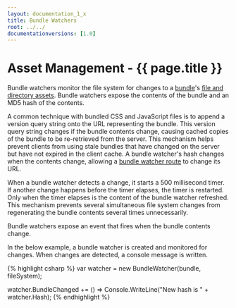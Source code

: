 ```yaml
---
layout: documentation_1_x
title: Bundle Watchers
root: ../../
documentationversions: [1.0]
---
```

Asset Management - {{ page.title }}
=
Bundle watchers monitor the file system for changes to a [bundle](bundles.html)'s [file and directory assets](assets.html). Bundle watchers expose the contents of the bundle and an MD5 hash of the contents.

A common technique with bundled CSS and JavaScript files is to append a version query string onto the URL representing the bundle. This version query string changes if the bundle contents change, causing cached copies of the bundle to be re-retrieved from the server. This mechanism helps prevent clients from using stale bundles that have changed on the server but have not expired in the client cache. A bundle watcher's hash changes when the contents change, allowing a [bundle watcher route](bundle_watcher_routes.html) to change its URL.

When a bundle watcher detects a change, it starts a 500 millisecond timer. If another change happens before the timer elapses, the timer is restarted. Only when the timer elapses is the content of the bundle watcher refreshed. This mechanism prevents several simultaneous file system changes from regenerating the bundle contents several times unnecessarily.

Bundle watchers expose an event that fires when the bundle contents change.

In the below example, a bundle watcher is created and monitored for changes. When changes are detected, a console message is written.

{% highlight csharp %}
var watcher = new BundleWatcher(bundle, fileSystem);

watcher.BundleChanged += () => Console.WriteLine("New hash is " + watcher.Hash);
{% endhighlight %}